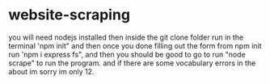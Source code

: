 # website-scraping
you will need nodejs installed then inside the git clone folder run in the terminal 'npm init" and then once you done filling out the form from npm init run 'npm i express fs", and then you should be good to go to run "node scrape" to run the program. and if there are some vocabulary errors in the about im sorry im only 12.
